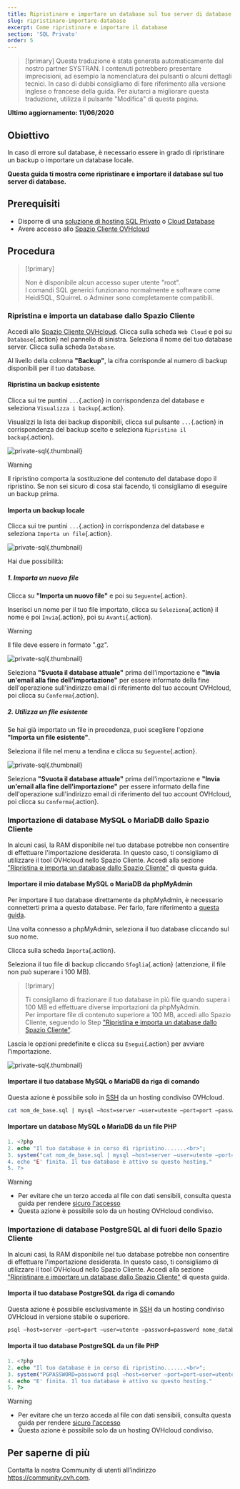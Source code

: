 ```yaml
---
title: Ripristinare e importare un database sul tuo server di database
slug: ripristinare-importare-database
excerpt: Come ripristinare e importare il database
section: 'SQL Privato'
order: 5
---
```


> [!primary]
> Questa traduzione è stata generata automaticamente dal nostro partner SYSTRAN. I contenuti potrebbero presentare imprecisioni, ad esempio la nomenclatura dei pulsanti o alcuni dettagli tecnici. In caso di dubbi consigliamo di fare riferimento alla versione inglese o francese della guida. Per aiutarci a migliorare questa traduzione, utilizza il pulsante "Modifica" di questa pagina.
>

**Ultimo aggiornamento: 11/06/2020**

## Obiettivo

In caso di errore sul database, è necessario essere in grado di ripristinare un backup o importare un database locale. 

**Questa guida ti mostra come ripristinare e importare il database sul tuo server di database.**

## Prerequisiti

- Disporre di una [soluzione di hosting SQL Privato](https://www.ovh.it/hosting-web/opzioni-sql.xml) o [Cloud Database](https://www.ovh.it/cloud-databases/)
- Avere accesso allo [Spazio Cliente OVHcloud](https://www.ovh.com/auth/?action=gotomanager)

## Procedura

> [!primary]
>
> Non è disponibile alcun accesso super utente "root".
> <br> I comandi SQL generici funzionano normalmente e software come HeidiSQL, SQuirreL o Adminer sono completamente compatibili.
> 

### Ripristina e importa un database dallo Spazio Cliente

Accedi allo [Spazio Cliente OVHcloud](https://www.ovh.com/auth/?action=gotomanager). Clicca sulla scheda `Web Cloud` e poi su `Database`{.action} nel pannello di sinistra. Seleziona il nome del tuo database server. Clicca sulla scheda `Database`.

Al livello della colonna **"Backup"**, la cifra corrisponde al numero di backup disponibili per il tuo database.

#### Ripristina un backup esistente

Clicca sui tre puntini `...`{.action} in corrispondenza del database e seleziona `Visualizza i backup`{.action}.

Visualizzi la lista dei backup disponibili, clicca sul pulsante `...`{.action} in corrispondenza del backup scelto e seleziona `Ripristina il backup`{.action}.

![private-sql](images/private-sql-restore01.png){.thumbnail}

> [!warning]
>
> Il ripristino comporta la sostituzione del contenuto del database dopo il ripristino.
> Se non sei sicuro di cosa stai facendo, ti consigliamo di eseguire un backup prima.
> 

#### Importa un backup locale

Clicca sui tre puntini `...`{.action} in corrispondenza del database e seleziona `Importa un file`{.action}.

![private-sql](images/private-sql-import01.png){.thumbnail}

Hai due possibilità:

##### 1\. Importa un nuovo file

Clicca su **"Importa un nuovo file"** e poi su `Seguente`{.action}.

Inserisci un nome per il tuo file importato, clicca su `Seleziona`{.action} il nome e poi `Invia`{.action}, poi su `Avanti`{.action}.

> [!warning]
>
> Il file deve essere in formato ".gz".
> 

![private-sql](images/private-sql-import02.png){.thumbnail}

Seleziona **"Svuota il database attuale"** prima dell'importazione e **"Invia un'email alla fine dell'importazione"** per essere informato della fine dell'operazione sull'indirizzo email di riferimento del tuo account OVHcloud, poi clicca su `Conferma`{.action}.

##### 2\. Utilizza un file esistente

Se hai già importato un file in precedenza, puoi scegliere l'opzione **"Importa un file esistente"**.

Seleziona il file nel menu a tendina e clicca su `Seguente`{.action}.

![private-sql](images/private-sql-import03.png){.thumbnail}

Seleziona **"Svuota il database attuale"** prima dell'importazione e **"Invia un'email alla fine dell'importazione"** per essere informato della fine dell'operazione sull'indirizzo email di riferimento del tuo account OVHcloud, poi clicca su `Conferma`{.action}.

### Importazione di database MySQL o MariaDB dallo Spazio Cliente

In alcuni casi, la RAM disponibile nel tuo database potrebbe non consentire di effettuare l'importazione desiderata. In questo caso, ti consigliamo di utilizzare il tool OVHcloud nello Spazio Cliente. Accedi alla sezione ["Ripristina e importa un database dallo Spazio Cliente"](./#ripristina-e-importa-un-database-dallo-spazio-cliente) di questa guida.


#### Importare il mio database MySQL o MariaDB da phpMyAdmin

Per importare il tuo database direttamente da phpMyAdmin, è necessario connetterti prima a questo database. Per farlo, fare riferimento a [questa guida](../connessione-database-server-bdd).

Una volta connesso a phpMyAdmin, seleziona il tuo database cliccando sul suo nome.

Clicca sulla scheda `Importa`{.action}.

Seleziona il tuo file di backup cliccando `Sfoglia`{.action} (attenzione, il file non può superare i 100 MB).

> [!primary]
>
> Ti consigliamo di frazionare il tuo database in più file quando supera i 100 MB ed effettuare diverse importazioni da phpMyAdmin.<br>
> Per importare file di contenuto superiore a 100 MB, accedi allo Spazio Cliente, seguendo lo Step ["Ripristina e importa un database dallo Spazio Cliente"](./#ripristina-e-importa-un-database-dallo-spazio-cliente).


Lascia le opzioni predefinite e clicca su `Esegui`{.action} per avviare l'importazione.

![private-sql](images/private-sql-import04.png){.thumbnail}

#### Importare il tuo database MySQL o MariaDB da riga di comando

Questa azione è possibile solo in [SSH](../hosting_condiviso_il_protocollo_ssh/) da un hosting condiviso OVHcloud.

```bash
cat nom_de_base.sql | mysql —host=server —user=utente —port=port —password=password nome_database
```
#### Importare un database MySQL o MariaDB da un file PHP

```php
1. <?php
2. echo "Il tuo database è in corso di ripristino.......<br>";
3. system("cat nom_de_base.sql | mysql —host=server —user=utente —port=port —password=password nome_database);
4. echo "E' finita. Il tuo database è attivo su questo hosting."
5. ?>
```

> [!warning]
>
> - Per evitare che un terzo acceda al file con dati sensibili, consulta questa guida per rendere [sicuro l'accesso](../how_to_password_protect_a_directory_on_your_website/)
> - Questa azione è possibile solo da un hosting OVHcloud condiviso.
>

### Importazione di database PostgreSQL al di fuori dello Spazio Cliente

In alcuni casi, la RAM disponibile nel tuo database potrebbe non consentire di effettuare l'importazione desiderata. In questo caso, ti consigliamo di utilizzare il tool OVHcloud nello Spazio Cliente. Accedi alla sezione ["Ripristinare e importare un database dallo Spazio Cliente"](./#ripristina-e-importa-un-database-dallo-spazio-cliente) di questa guida.

#### Importa il tuo database PostgreSQL da riga di comando

Questa azione è possibile esclusivamente in [SSH](../hosting_condiviso_il_protocollo_ssh/) da un hosting condiviso OVHcloud in versione stabile o superiore.

```bash
psql —host=server —port=port —user=utente —password=password nome_database < nome_database.sql
```

#### Importa il tuo database PostgreSQL da un file PHP

```php
1. <?php
2. echo "Il tuo database è in corso di ripristino.......<br>";
3. system("PGPASSWORD=password psql —host=server —port=port—user=utente —password=password nome_database < nome_database.sql");
4. echo "E' finita. Il tuo database è attivo su questo hosting."
5. ?>
```

> [!warning]
>
> - Per evitare che un terzo acceda al file con dati sensibili, consulta questa guida per rendere [sicuro l'accesso](../how_to_password_protect_a_directory_on_your_website/)
> - Questa azione è possibile solo da un hosting OVHcloud condiviso.
>

## Per saperne di più

Contatta la nostra Community di utenti all’indirizzo <https://community.ovh.com>.

